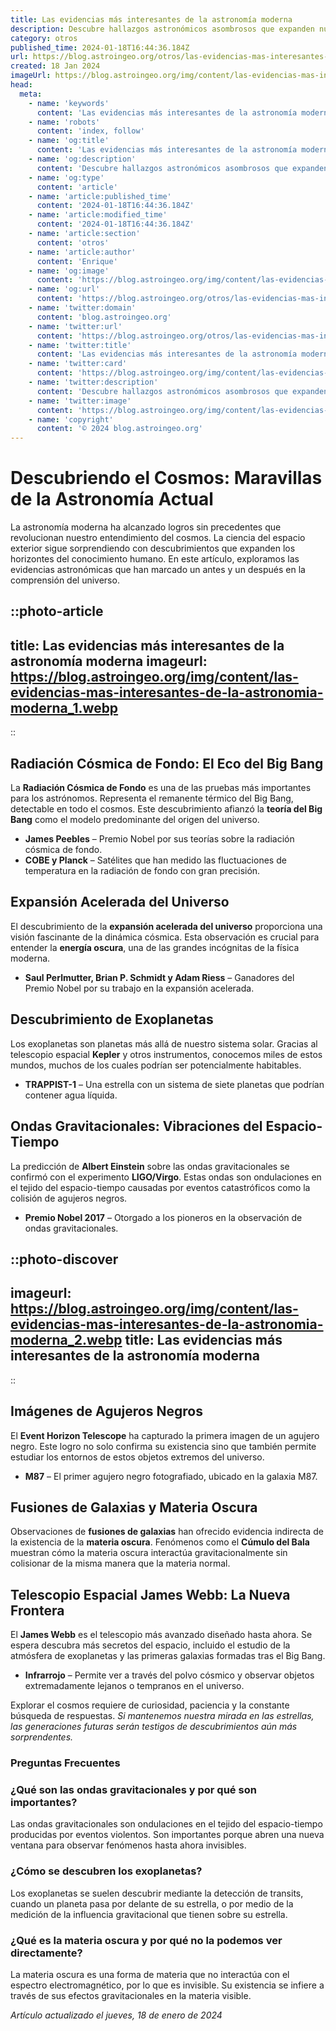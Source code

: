 ```yaml
---
title: Las evidencias más interesantes de la astronomía moderna
description: Descubre hallazgos astronómicos asombrosos que expanden nuestro universo de conocimiento. Astronomía moderna; evidencias que maravillan.
category: otros
published_time: 2024-01-18T16:44:36.184Z
url: https://blog.astroingeo.org/otros/las-evidencias-mas-interesantes-de-la-astronomia-moderna
created: 18 Jan 2024
imageUrl: https://blog.astroingeo.org/img/content/las-evidencias-mas-interesantes-de-la-astronomia-moderna_1.webp
head:
  meta:
    - name: 'keywords'
      content: 'Las evidencias más interesantes de la astronomía moderna'
    - name: 'robots'
      content: 'index, follow'
    - name: 'og:title'
      content: 'Las evidencias más interesantes de la astronomía moderna'
    - name: 'og:description'
      content: 'Descubre hallazgos astronómicos asombrosos que expanden nuestro universo de conocimiento. Astronomía moderna; evidencias que maravillan.'
    - name: 'og:type'
      content: 'article'
    - name: 'article:published_time'
      content: '2024-01-18T16:44:36.184Z'
    - name: 'article:modified_time'
      content: '2024-01-18T16:44:36.184Z'
    - name: 'article:section'
      content: 'otros'
    - name: 'article:author'
      content: 'Enrique'
    - name: 'og:image'
      content: 'https://blog.astroingeo.org/img/content/las-evidencias-mas-interesantes-de-la-astronomia-moderna_1.webp'
    - name: 'og:url'
      content: 'https://blog.astroingeo.org/otros/las-evidencias-mas-interesantes-de-la-astronomia-moderna'
    - name: 'twitter:domain'
      content: 'blog.astroingeo.org'
    - name: 'twitter:url'
      content: 'https://blog.astroingeo.org/otros/las-evidencias-mas-interesantes-de-la-astronomia-moderna'
    - name: 'twitter:title'
      content: 'Las evidencias más interesantes de la astronomía moderna'
    - name: 'twitter:card'
      content: 'https://blog.astroingeo.org/img/content/las-evidencias-mas-interesantes-de-la-astronomia-moderna_1.webp'
    - name: 'twitter:description'
      content: 'Descubre hallazgos astronómicos asombrosos que expanden nuestro universo de conocimiento. Astronomía moderna; evidencias que maravillan.'
    - name: 'twitter:image'
      content: 'https://blog.astroingeo.org/img/content/las-evidencias-mas-interesantes-de-la-astronomia-moderna_1.webp'
    - name: 'copyright'
      content: '© 2024 blog.astroingeo.org'
---
```

# Descubriendo el Cosmos: Maravillas de la Astronomía Actual

La astronomía moderna ha alcanzado logros sin precedentes que revolucionan nuestro entendimiento del cosmos. La ciencia del espacio exterior sigue sorprendiendo con descubrimientos que expanden los horizontes del conocimiento humano. En este artículo, exploramos las evidencias astronómicas que han marcado un antes y un después en la comprensión del universo.


::photo-article
---
title: Las evidencias más interesantes de la astronomía moderna
imageurl: https://blog.astroingeo.org/img/content/las-evidencias-mas-interesantes-de-la-astronomia-moderna_1.webp
---
::


## Radiación Cósmica de Fondo: El Eco del Big Bang

La **Radiación Cósmica de Fondo** es una de las pruebas más importantes para los astrónomos. Representa el remanente térmico del Big Bang, detectable en todo el cosmos. Este descubrimiento afianzó la **teoría del Big Bang** como el modelo predominante del origen del universo.

- **James Peebles** – Premio Nobel por sus teorías sobre la radiación cósmica de fondo.
- **COBE y Planck** – Satélites que han medido las fluctuaciones de temperatura en la radiación de fondo con gran precisión.

## Expansión Acelerada del Universo

El descubrimiento de la **expansión acelerada del universo** proporciona una visión fascinante de la dinámica cósmica. Esta observación es crucial para entender la **energía oscura**, una de las grandes incógnitas de la física moderna.

- **Saul Perlmutter, Brian P. Schmidt y Adam Riess** – Ganadores del Premio Nobel por su trabajo en la expansión acelerada.

## Descubrimiento de Exoplanetas

Los exoplanetas son planetas más allá de nuestro sistema solar. Gracias al telescopio espacial **Kepler** y otros instrumentos, conocemos miles de estos mundos, muchos de los cuales podrían ser potencialmente habitables.

- **TRAPPIST-1** – Una estrella con un sistema de siete planetas que podrían contener agua líquida.

## Ondas Gravitacionales: Vibraciones del Espacio-Tiempo

La predicción de **Albert Einstein** sobre las ondas gravitacionales se confirmó con el experimento **LIGO/Virgo**. Estas ondas son ondulaciones en el tejido del espacio-tiempo causadas por eventos catastróficos como la colisión de agujeros negros.

- **Premio Nobel 2017** – Otorgado a los pioneros en la observación de ondas gravitacionales.


::photo-discover
---
imageurl: https://blog.astroingeo.org/img/content/las-evidencias-mas-interesantes-de-la-astronomia-moderna_2.webp
title: Las evidencias más interesantes de la astronomía moderna
---
::


## Imágenes de Agujeros Negros

El **Event Horizon Telescope** ha capturado la primera imagen de un agujero negro. Este logro no solo confirma su existencia sino que también permite estudiar los entornos de estos objetos extremos del universo.

- **M87** – El primer agujero negro fotografiado, ubicado en la galaxia M87.

## Fusiones de Galaxias y Materia Oscura

Observaciones de **fusiones de galaxias** han ofrecido evidencia indirecta de la existencia de la **materia oscura**. Fenómenos como el **Cúmulo del Bala** muestran cómo la materia oscura interactúa gravitacionalmente sin colisionar de la misma manera que la materia normal.

## **Telescopio Espacial James Webb**: La Nueva Frontera

El **James Webb** es el telescopio más avanzado diseñado hasta ahora. Se espera descubra más secretos del espacio, incluido el estudio de la atmósfera de exoplanetas y las primeras galaxias formadas tras el Big Bang.

- **Infrarrojo** – Permite ver a través del polvo cósmico y observar objetos extremadamente lejanos o tempranos en el universo.

Explorar el cosmos requiere de curiosidad, paciencia y la constante búsqueda de respuestas. *Si mantenemos nuestra mirada en las estrellas, las generaciones futuras serán testigos de descubrimientos aún más sorprendentes.*

### Preguntas Frecuentes

### ¿Qué son las ondas gravitacionales y por qué son importantes?
Las ondas gravitacionales son ondulaciones en el tejido del espacio-tiempo producidas por eventos violentos. Son importantes porque abren una nueva ventana para observar fenómenos hasta ahora invisibles.

### ¿Cómo se descubren los exoplanetas?
Los exoplanetas se suelen descubrir mediante la detección de transits, cuando un planeta pasa por delante de su estrella, o por medio de la medición de la influencia gravitacional que tienen sobre su estrella.

### ¿Qué es la materia oscura y por qué no la podemos ver directamente?
La materia oscura es una forma de materia que no interactúa con el espectro electromagnético, por lo que es invisible. Su existencia se infiere a través de sus efectos gravitacionales en la materia visible.

_Artículo actualizado el jueves, 18 de enero de 2024_